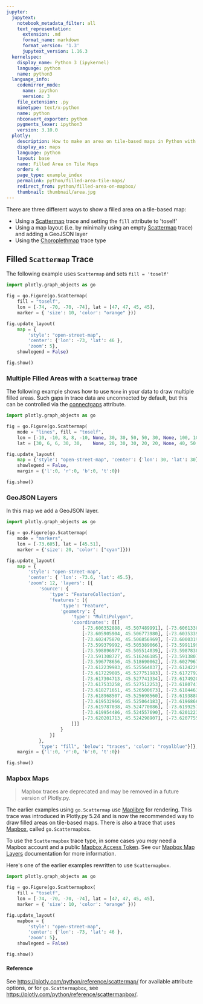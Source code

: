 ```yaml
---
jupyter:
  jupytext:
    notebook_metadata_filter: all
    text_representation:
      extension: .md
      format_name: markdown
      format_version: '1.3'
      jupytext_version: 1.16.3
  kernelspec:
    display_name: Python 3 (ipykernel)
    language: python
    name: python3
  language_info:
    codemirror_mode:
      name: ipython
      version: 3
    file_extension: .py
    mimetype: text/x-python
    name: python
    nbconvert_exporter: python
    pygments_lexer: ipython3
    version: 3.10.0
  plotly:
    description: How to make an area on tile-based maps in Python with Plotly.
    display_as: maps
    language: python
    layout: base
    name: Filled Area on Tile Maps
    order: 4
    page_type: example_index
    permalink: python/filled-area-tile-maps/
    redirect_from: python/filled-area-on-mapbox/
    thumbnail: thumbnail/area.jpg
---
```


There are three different ways to show a filled area on a tile-based map:

- Using a [Scattermap](https://plotly.com/python/reference/scattermap/) trace and setting the `fill` attribute to 'toself'
- Using a map layout (i.e. by minimally using an empty [Scattermap](https://plotly.com/python/reference/scattermap/) trace) and adding a GeoJSON layer
- Using the [Choroplethmap](https://plotly.com/python/tile-county-choropleth/) trace type

## Filled `Scattermap` Trace

The following example uses `Scattermap` and sets `fill = 'toself'`

```python
import plotly.graph_objects as go

fig = go.Figure(go.Scattermap(
    fill = "toself",
    lon = [-74, -70, -70, -74], lat = [47, 47, 45, 45],
    marker = { 'size': 10, 'color': "orange" }))

fig.update_layout(
    map = {
        'style': "open-street-map",
        'center': {'lon': -73, 'lat': 46 },
        'zoom': 5},
    showlegend = False)

fig.show()

```

### Multiple Filled Areas with a `Scattermap` trace

The following example shows how to use `None` in your data to draw multiple filled areas. Such gaps in trace data are unconnected by default, but this can be controlled via the [connectgaps](https://plotly.com/python/reference/scattermap/#scattermap-connectgaps) attribute.

```python
import plotly.graph_objects as go

fig = go.Figure(go.Scattermap(
    mode = "lines", fill = "toself",
    lon = [-10, -10, 8, 8, -10, None, 30, 30, 50, 50, 30, None, 100, 100, 80, 80, 100],
    lat = [30, 6, 6, 30, 30,    None, 20, 30, 30, 20, 20, None, 40, 50, 50, 40, 40]))

fig.update_layout(
    map = {'style': "open-street-map", 'center': {'lon': 30, 'lat': 30}, 'zoom': 2},
    showlegend = False,
    margin = {'l':0, 'r':0, 'b':0, 't':0})

fig.show()
```

### GeoJSON Layers

In this map we add a GeoJSON layer.

```python
import plotly.graph_objects as go

fig = go.Figure(go.Scattermap(
    mode = "markers",
    lon = [-73.605], lat = [45.51],
    marker = {'size': 20, 'color': ["cyan"]}))

fig.update_layout(
    map = {
        'style': "open-street-map",
        'center': { 'lon': -73.6, 'lat': 45.5},
        'zoom': 12, 'layers': [{
            'source': {
                'type': "FeatureCollection",
                'features': [{
                    'type': "Feature",
                    'geometry': {
                        'type': "MultiPolygon",
                        'coordinates': [[[
                            [-73.606352888, 45.507489991], [-73.606133883, 45.50687600],
                            [-73.605905904, 45.506773980], [-73.603533905, 45.505698946],
                            [-73.602475870, 45.506856969], [-73.600031904, 45.505696003],
                            [-73.599379992, 45.505389066], [-73.599119902, 45.505632008],
                            [-73.598896977, 45.505514039], [-73.598783894, 45.505617001],
                            [-73.591308727, 45.516246185], [-73.591380782, 45.516280145],
                            [-73.596778656, 45.518690062], [-73.602796770, 45.521348046],
                            [-73.612239983, 45.525564037], [-73.612422919, 45.525642061],
                            [-73.617229085, 45.527751983], [-73.617279234, 45.527774160],
                            [-73.617304713, 45.527741334], [-73.617492052, 45.527498362],
                            [-73.617533258, 45.527512253], [-73.618074188, 45.526759105],
                            [-73.618271651, 45.526500673], [-73.618446320, 45.526287943],
                            [-73.618968507, 45.525698560], [-73.619388002, 45.525216750],
                            [-73.619532966, 45.525064183], [-73.619686662, 45.524889290],
                            [-73.619787038, 45.524770086], [-73.619925742, 45.524584939],
                            [-73.619954486, 45.524557690], [-73.620122362, 45.524377961],
                            [-73.620201713, 45.524298907], [-73.620775593, 45.523650879]
                        ]]]
                    }
                }]
            },
            'type': "fill", 'below': "traces", 'color': "royalblue"}]},
    margin = {'l':0, 'r':0, 'b':0, 't':0})

fig.show()
```

<!-- #region -->
### Mapbox Maps

> Mapbox traces are deprecated and may be removed in a future version of Plotly.py.

The earlier examples using `go.Scattermap` use [Maplibre](https://maplibre.org/maplibre-gl-js/docs/) for rendering. This trace was introduced in Plotly.py 5.24 and is now the recommended way to draw filled areas on tile-based maps. There is also a trace that uses [Mapbox](https://docs.mapbox.com), called `go.Scattermapbox`.

To use the `Scattermapbox` trace type, in some cases you _may_ need a Mapbox account and a public [Mapbox Access Token](https://www.mapbox.com/studio). See our [Mapbox Map Layers](../mapbox-layers/) documentation for more information.

Here's one of the earlier examples rewritten to use `Scattermapbox`.

```python
import plotly.graph_objects as go

fig = go.Figure(go.Scattermapbox(
    fill = "toself",
    lon = [-74, -70, -70, -74], lat = [47, 47, 45, 45],
    marker = { 'size': 10, 'color': "orange" }))

fig.update_layout(
    mapbox = {
        'style': "open-street-map",
        'center': {'lon': -73, 'lat': 46 },
        'zoom': 5},
    showlegend = False)

fig.show()
```
<!-- #endregion -->

#### Reference

See  https://plotly.com/python/reference/scattermap/ for available attribute options, or for `go.Scattermapbox`, see https://plotly.com/python/reference/scattermapbox/.
